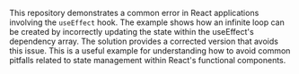This repository demonstrates a common error in React applications involving the `useEffect` hook.  The example shows how an infinite loop can be created by incorrectly updating the state within the useEffect's dependency array. The solution provides a corrected version that avoids this issue. This is a useful example for understanding how to avoid common pitfalls related to state management within React's functional components.